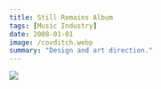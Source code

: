 ```yaml
---
title: Still Remains Album
tags: [Music Industry]
date: 2008-01-01
image: /covditch.webp
summary: "Design and art direction."
---
```


![](/back.webp)
